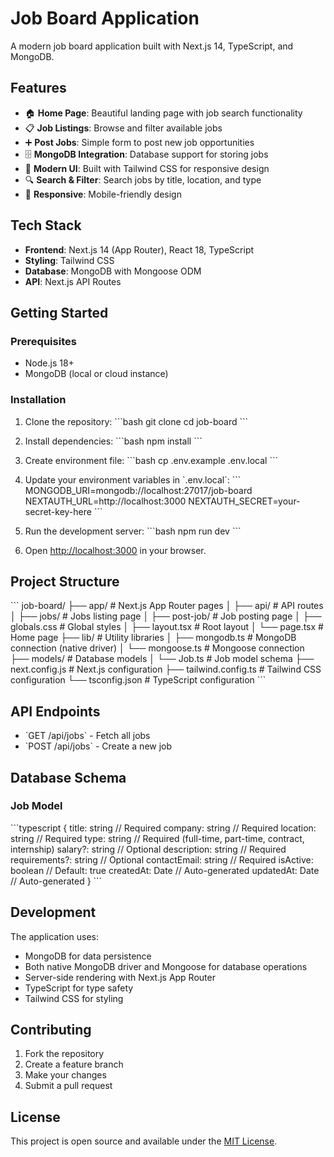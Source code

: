 # Job Board Application

A modern job board application built with Next.js 14, TypeScript, and MongoDB.

## Features

- 🏠 **Home Page**: Beautiful landing page with job search functionality
- 📋 **Job Listings**: Browse and filter available jobs
- ➕ **Post Jobs**: Simple form to post new job opportunities
- 🗄️ **MongoDB Integration**: Database support for storing jobs
- 🎨 **Modern UI**: Built with Tailwind CSS for responsive design
- 🔍 **Search & Filter**: Search jobs by title, location, and type
- 📱 **Responsive**: Mobile-friendly design

## Tech Stack

- **Frontend**: Next.js 14 (App Router), React 18, TypeScript
- **Styling**: Tailwind CSS
- **Database**: MongoDB with Mongoose ODM
- **API**: Next.js API Routes

## Getting Started

### Prerequisites

- Node.js 18+ 
- MongoDB (local or cloud instance)

### Installation

1. Clone the repository:
   \`\`\`bash
   git clone <repository-url>
   cd job-board
   \`\`\`

2. Install dependencies:
   \`\`\`bash
   npm install
   \`\`\`

3. Create environment file:
   \`\`\`bash
   cp .env.example .env.local
   \`\`\`

4. Update your environment variables in \`.env.local\`:
   \`\`\`
   MONGODB_URI=mongodb://localhost:27017/job-board
   NEXTAUTH_URL=http://localhost:3000
   NEXTAUTH_SECRET=your-secret-key-here
   \`\`\`

5. Run the development server:
   \`\`\`bash
   npm run dev
   \`\`\`

6. Open [http://localhost:3000](http://localhost:3000) in your browser.

## Project Structure

\`\`\`
job-board/
├── app/                    # Next.js App Router pages
│   ├── api/               # API routes
│   ├── jobs/              # Jobs listing page
│   ├── post-job/          # Job posting page
│   ├── globals.css        # Global styles
│   ├── layout.tsx         # Root layout
│   └── page.tsx           # Home page
├── lib/                   # Utility libraries
│   ├── mongodb.ts         # MongoDB connection (native driver)
│   └── mongoose.ts        # Mongoose connection
├── models/                # Database models
│   └── Job.ts             # Job model schema
├── next.config.js         # Next.js configuration
├── tailwind.config.ts     # Tailwind CSS configuration
└── tsconfig.json          # TypeScript configuration
\`\`\`

## API Endpoints

- \`GET /api/jobs\` - Fetch all jobs
- \`POST /api/jobs\` - Create a new job

## Database Schema

### Job Model
\`\`\`typescript
{
  title: string           // Required
  company: string         // Required
  location: string        // Required
  type: string           // Required (full-time, part-time, contract, internship)
  salary?: string        // Optional
  description: string    // Required
  requirements?: string  // Optional
  contactEmail: string   // Required
  isActive: boolean      // Default: true
  createdAt: Date       // Auto-generated
  updatedAt: Date       // Auto-generated
}
\`\`\`

## Development

The application uses:
- MongoDB for data persistence
- Both native MongoDB driver and Mongoose for database operations
- Server-side rendering with Next.js App Router
- TypeScript for type safety
- Tailwind CSS for styling

## Contributing

1. Fork the repository
2. Create a feature branch
3. Make your changes
4. Submit a pull request

## License

This project is open source and available under the [MIT License](LICENSE).
